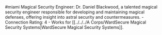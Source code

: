 #miami 
Magical Security Engineer: Dr. Daniel Blackwood, a talented magical security engineer responsible for developing and maintaining magical defenses, offering insight into astral security and countermeasures. - Connection Rating: 4 - Works for [[../../../A Corps/WardSecure Magical Security Systems|WardSecure Magical Security Systems]].